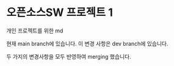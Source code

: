 # 오픈소스SW 프로젝트 1

개인 프로젝트를 위한 md

현재 main branch에 있습니다.
이 변경 사항은 dev branch에 있습니다.

두 가지의 변경사항을 모두 반영하여 merging 했습니다.
